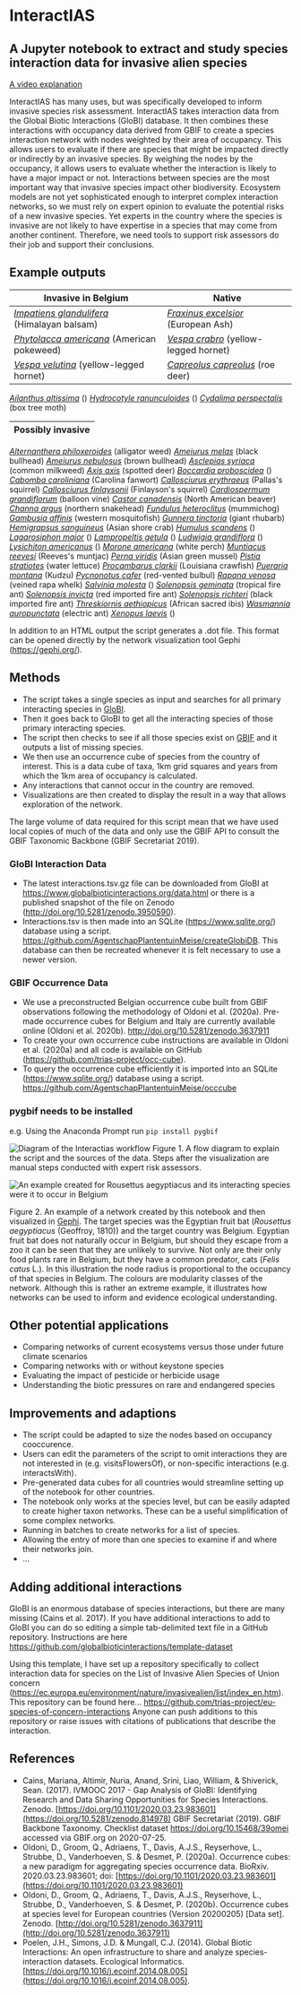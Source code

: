 # InteractIAS
## A Jupyter notebook to extract and study species interaction data for invasive alien species

[A video explanation](https://youtu.be/LXlilo2B19I)

InteractIAS has many uses, but was specifically developed to inform invasive species risk assessment. InteractIAS takes interaction data from the Global Biotic Interactions (GloBI) database. It then combines these interactions with occupancy data derived from GBIF to create a species interaction network with nodes weighted by their area of occupancy. This allows users to evaluate if there are species that might be impacted directly or indirectly by an invasive species. By weighing the nodes by the occupancy, it allows users to evaluate whether the interaction is likely to have a major impact or not.
Interactions between species are the most important way that invasive species impact other biodiversity. Ecosystem models are not yet sophisticated enough to interpret complex interaction networks, so we must rely on expert opinion to evaluate the potential risks of a new invasive species. Yet experts in the country where the species is invasive are not likely to have expertise in a species that may come from another continent. Therefore, we need tools to support risk assessors do their job and support their conclusions.

## Example outputs
Invasive in Belgium | Native
------------ | -------------
*[Impatiens glandulifera](https://agentschapplantentuinmeise.github.io/interactias/docs/Impatiens%20glanduliferaBelgium.html)* (Himalayan balsam) | *[Fraxinus excelsior](https://agentschapplantentuinmeise.github.io/interactias/docs/Fraxinus%20excelsiorBelgium.html)* (European Ash)
*[Phytolacca americana](https://agentschapplantentuinmeise.github.io/interactias/docs/Phytolacca%20americanaBelgium.html)* (American pokeweed) | *[Vespa crabro](https://agentschapplantentuinmeise.github.io/interactias/docs/Vespa%20crabroBelgium.html)* (yellow-legged hornet) |
*[Vespa velutina](https://agentschapplantentuinmeise.github.io/interactias/docs/Vespa%20velutinaBelgium.html)* (yellow-legged hornet)  | *[Capreolus capreolus](https://agentschapplantentuinmeise.github.io/interactias/docs/Capreolus%20capreolusBelgium.html)* (roe deer)
*[Ailanthus altissima](https://agentschapplantentuinmeise.github.io/interactias/docs/Ailanthus%20altissimaBelgium.html)* ()
*[Hydrocotyle ranunculoides](https://agentschapplantentuinmeise.github.io/interactias/docs/Hydrocotyle%20ranunculoidesBelgium.html)* ()
*[Cydalima perspectalis](https://agentschapplantentuinmeise.github.io/interactias/docs/Cydalima%20perspectalisBelgium.html)* (box tree moth)


| Possibly invasive |
| ------------- |
*[Alternanthera philoxeroides](https://agentschapplantentuinmeise.github.io/interactias/docs/Alternanthera%20philoxeroidesBelgium.html)* (alligator weed)
*[Ameiurus melas](https://agentschapplantentuinmeise.github.io/interactias/docs/Ameiurus%20melasBelgium.html)* (black bullhead)
*[Ameiurus nebulosus](https://agentschapplantentuinmeise.github.io/interactias/docs/Ameiurus%20nebulosusBelgium.html)* (brown bullhead)
*[Asclepias syriaca](https://agentschapplantentuinmeise.github.io/interactias/docs/AAsclepias%20syriacaBelgium.html)* (common milkweed)
*[Axis axis](https://agentschapplantentuinmeise.github.io/interactias/docs/Axis%20axisBelgium.html)* (spotted deer)
*[Boccardia proboscidea](https://agentschapplantentuinmeise.github.io/interactias/docs/Boccardia%20proboscideaBelgium.html)* ()
*[Cabomba caroliniana](https://agentschapplantentuinmeise.github.io/interactias/docs/Cabomba%20carolinianaBelgium.html)* (Carolina fanwort)
*[Callosciurus erythraeus](https://agentschapplantentuinmeise.github.io/interactias/docs/Callosciurus%20erythraeusBelgium.html)* (Pallas's squirrel)
*[Callosciurus finlaysonii](https://agentschapplantentuinmeise.github.io/interactias/docs/Callosciurus%20finlaysoniiBelgium.html)* (Finlayson's squirrel)
*[Cardiospermum grandiflorum](https://agentschapplantentuinmeise.github.io/interactias/docs/Cardiospermum%20grandiflorumBelgium.html)* (balloon vine)
*[Castor canadensis](https://agentschapplantentuinmeise.github.io/interactias/docs/Castor%20canadensisBelgium.html)* (North American beaver)
*[Channa argus](https://agentschapplantentuinmeise.github.io/interactias/docs/Channa%20argusBelgium.html)* (northern snakehead)
*[Fundulus heteroclitus](https://agentschapplantentuinmeise.github.io/interactias/docs/Fundulus%20heteroclitusBelgium.html)* (mummichog)
*[Gambusia affinis](https://agentschapplantentuinmeise.github.io/interactias/docs/Gambusia%20affinisBelgium.html)* (western mosquitofish)
*[Gunnera tinctoria](https://agentschapplantentuinmeise.github.io/interactias/docs/Gunnera%20tinctoriaBelgium.html)* (giant rhubarb)
*[Hemigrapsus sanguineus](https://agentschapplantentuinmeise.github.io/interactias/docs/Hemigrapsus%20sanguineusBelgium.html)* (Asian shore crab)
*[Humulus scandens](https://agentschapplantentuinmeise.github.io/interactias/docs/Humulus%20scandensBelgium.html)* ()
*[Lagarosiphon major](https://agentschapplantentuinmeise.github.io/interactias/docs/Lagarosiphon%20majorBelgium.html)* ()
*[Lampropeltis getula](https://agentschapplantentuinmeise.github.io/interactias/docs/Lampropeltis%20getulaBelgium.html)* ()
*[Ludwigia grandiflora](https://agentschapplantentuinmeise.github.io/interactias/docs/Ludwigia%20grandifloraBelgium.html)* ()
*[Lysichiton americanus](https://agentschapplantentuinmeise.github.io/interactias/docs/Lysichiton%20americanusBelgium.html)* ()
*[Morone americana](https://agentschapplantentuinmeise.github.io/interactias/docs/Morone%20americanaBelgium.html)* (white perch)
*[Muntiacus reevesi](https://agentschapplantentuinmeise.github.io/interactias/docs/Muntiacus%20reevesiBelgium.html)* (Reeves's muntjac)
*[Perna viridis](https://agentschapplantentuinmeise.github.io/interactias/docs/Perna%20viridisBelgium.html)* (Asian green mussel)
*[Pistia stratiotes](https://agentschapplantentuinmeise.github.io/interactias/docs/Pistia%20stratiotesBelgium.html)* (water lettuce)
*[Procambarus clarkii](https://agentschapplantentuinmeise.github.io/interactias/docs/Procambarus%20clarkiiBelgium.html)* (Louisiana crawfish)
*[Pueraria montana](https://agentschapplantentuinmeise.github.io/interactias/docs/Pueraria%20montanaBelgium.html)* (Kudzu)
*[Pycnonotus cafer](https://agentschapplantentuinmeise.github.io/interactias/docs/Pycnonotus%20caferBelgium.html)* (red-vented bulbul)
*[Rapana venosa](https://agentschapplantentuinmeise.github.io/interactias/docs/Rapana%20venosaBelgium.html)* (veined rapa whelk)
*[Salvinia molesta](https://agentschapplantentuinmeise.github.io/interactias/docs/Salvinia%20molestaBelgium.html)* ()
*[Solenopsis geminata](https://agentschapplantentuinmeise.github.io/interactias/docs/Solenopsis%20geminataBelgium.html)* (tropical fire ant)
*[Solenopsis invicta](https://agentschapplantentuinmeise.github.io/interactias/docs/Solenopsis%20invictaBelgium.html)* (red imported fire ant)
*[Solenopsis richteri](https://agentschapplantentuinmeise.github.io/interactias/docs/Solenopsis%20richteriBelgium.html)* (black imported fire ant)
*[Threskiornis aethiopicus](https://agentschapplantentuinmeise.github.io/interactias/docs/Threskiornis%20aethiopicusBelgium.html)* (African sacred ibis)
*[Wasmannia auropunctata](https://agentschapplantentuinmeise.github.io/interactias/docs/Wasmannia%20auropunctataBelgium.html)* (electric ant) 
*[Xenopus laevis](https://agentschapplantentuinmeise.github.io/interactias/docs/Xenopus%20laevisBelgium.html)* ()


In addition to an HTML output the script generates a .dot file. This format can be opened directly by the network visualization tool Gephi (https://gephi.org/).

## Methods
* The script takes a single species as input and searches for all primary interacting species in [GloBI](https://www.globalbioticinteractions.org/).
* Then it goes back to GloBI to get all the interacting species of those primary interacting species.
* The script then checks to see if all those species exist on [GBIF](https://www.gbif.org/) and it outputs a list of missing species.
* We then use an occurrence cube of species from the country of interest. This is a data cube of taxa, 1km grid squares and years from which the 1km area of occupancy is calculated.
* Any interactions that cannot occur in the country are removed.
* Visualizations are then created to display the result in a way that allows exploration of the network.

The large volume of data required for this script mean that we have used local copies of much of the data and only use the GBIF API to consult the GBIF Taxonomic Backbone (GBIF Secretariat 2019).

### GloBI Interaction Data
* The latest interactions.tsv.gz file can be downloaded from GloBI at https://www.globalbioticinteractions.org/data.html or there is a published snapshot of the file on Zenodo (http://doi.org/10.5281/zenodo.3950590).
* Interactions.tsv is then made into an SQLite (https://www.sqlite.org/) database using a script. https://github.com/AgentschapPlantentuinMeise/createGlobiDB. This database can then be recreated whenever it is felt necessary to use a newer version.

### GBIF Occurrence Data
* We use a preconstructed Belgian occurrence cube built from GBIF observations following the methodology of Oldoni et al. (2020a). Pre-made occurrence cubes for Belgium and Italy are currently available online (Oldoni et al. 2020b). http://doi.org/10.5281/zenodo.3637911
* To create your own occurrence cube instructions are available in Oldoni et al. (2020a) and all code is available on GitHub (https://github.com/trias-project/occ-cube).
* To query the occurrence cube efficiently it is imported into an SQLite (https://www.sqlite.org/) database using a script. https://github.com/AgentschapPlantentuinMeise/occcube

### pygbif needs to be installed

e.g. Using the Anaconda Prompt run `pip install pygbif`

![Diagram of the Interactias workflow](./images/interactias.png)
Figure 1. A flow diagram to explain the script and the sources of the data. Steps after the visualization are manual steps conducted with expert risk assessors.

![An example created for *Rousettus aegyptiacus* and its interacting species were it to occur in Belgium](./images/Rousettusaegyptiacus.png)

Figure 2. An example of a network created by this notebook and then visualized in [Gephi](https://gephi.org/). The target species was the Egyptian fruit bat (*Rousettus aegyptiacus* (Geoffroy, 1810)) and the target country was Belgium. Egyptian fruit bat does not naturally occur in Belgium, but should they escape from a zoo it can be seen that they are unlikely to survive. Not only are their only food plants rare in Belgium, but they have a common predator, cats (*Felis catus* L.). In this illustration the node radius is proportional to the occupancy of that species in Belgium. The colours are modularity classes of the network. Although this is rather an extreme example, it illustrates how networks can be used to inform and evidence ecological understanding.

## Other potential applications
* Comparing networks of current ecosystems versus those under future climate scenarios
* Comparing networks with or without keystone species
* Evaluating the impact of pesticide or herbicide usage
* Understanding the biotic pressures on rare and endangered species

## Improvements and adaptions
* The script could be adapted to size the nodes based on occupancy cooccurence.
* Users can edit the parameters of the script to omit interactions they are not interested in (e.g. visitsFlowersOf), or non-specific interactions (e.g. interactsWith).
* Pre-generated data cubes for all countries would streamline setting up of the notebook for other countries.
* The notebook only works at the species level, but can be easily adapted to create higher taxon networks. These can be a useful simplification of some complex networks.
* Running in batches to create networks for a list of species.
* Allowing the entry of more than one species to examine if and where their networks join.
* ...

## Adding additional interactions
GloBI is an enormous database of species interactions, but there are many missing (Cains et al. 2017). If you have additional interactions to add to GloBI you can do so editing a simple tab-delimited text file in a GitHub repository. Instructions are here https://github.com/globalbioticinteractions/template-dataset

Using this template, I have set up a repository specifically to collect interaction data for species on the List of Invasive Alien Species of Union concern (https://ec.europa.eu/environment/nature/invasivealien/list/index_en.htm).
This repository can be found here... https://github.com/trias-project/eu-species-of-concern-interactions
Anyone can push additions to this repository or raise issues with citations of publications that describe the interaction.


## References
* Cains, Mariana, Altimir, Nuria, Anand, Srini, Liao, William, & Shiverick, Sean. (2017). IVMOOC 2017 - Gap Analysis of GloBI: Identifying Research and Data Sharing Opportunities for Species Interactions. Zenodo. [https://doi.org/10.1101/2020.03.23.983601](https://doi.org/10.5281/zenodo.814978)
GBIF Secretariat (2019). GBIF Backbone Taxonomy. Checklist dataset https://doi.org/10.15468/39omei accessed via GBIF.org on 2020-07-25.
* Oldoni, D., Groom, Q., Adriaens, T., Davis, A.J.S., Reyserhove, L., Strubbe, D., Vanderhoeven, S. & Desmet, P. (2020a). Occurrence cubes: a new paradigm for aggregating species occurrence data. BioRxiv. 2020.03.23.983601; doi: [https://doi.org/10.1101/2020.03.23.983601](https://doi.org/10.1101/2020.03.23.983601)
* Oldoni, D., Groom, Q., Adriaens, T., Davis, A.J.S., Reyserhove, L., Strubbe, D., Vanderhoeven, S. & Desmet, P. (2020b). Occurrence cubes at species level for European countries (Version 20200205) [Data set]. Zenodo. [http://doi.org/10.5281/zenodo.3637911](http://doi.org/10.5281/zenodo.3637911)
* Poelen, J.H., Simons, J.D. & Mungall, C.J. (2014). Global Biotic Interactions: An open infrastructure to share and analyze species-interaction datasets. Ecological Informatics. [https://doi.org/10.1016/j.ecoinf.2014.08.005](https://doi.org/10.1016/j.ecoinf.2014.08.005).

